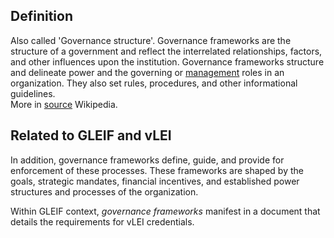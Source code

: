 ## Definition
Also called 'Governance structure'. Governance frameworks are the structure of a government and reflect the interrelated relationships, factors, and other influences upon the institution. Governance frameworks structure and delineate power and the governing or [management](https://en.wikipedia.org/wiki/Management) roles in an organization. They also set rules, procedures, and other informational guidelines.  
More in [source](https://en.wikipedia.org/wiki/Governance_framework) Wikipedia.

## Related to GLEIF and vLEI
In addition, governance frameworks define, guide, and provide for enforcement of these processes. These frameworks are shaped by the goals, strategic mandates, financial incentives, and established power structures and processes of the organization.
 
Within GLEIF context, _governance frameworks_ manifest in a document that details the requirements for vLEI credentials.
